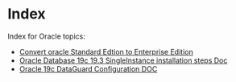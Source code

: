 # Index



Index for Oracle topics:

*  [Convert oracle Standard Edtion to Enterprise Edition](./Convert_Oracle_DB_from_SE_2_EE.md)
*  [Oracle Database 19c 19.3 SingleInstance installation steps Doc](./Install_Oracle19c_SingleInstance.md)
*  [Oracle 19c DataGuard Configuration DOC](./Oracle19c_DataGuard_configuration.md)